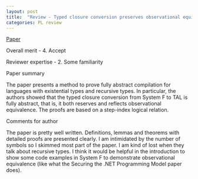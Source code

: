 ```yaml
---
layout: post
title:  "Review - Typed closure conversion preserves observational equivalence"
categories: PL review
---
```


[Paper](https://doi.org/10.1145/1411204.1411227)


Overall merit - 4. Accept

Reviewer expertise - 2. Some familiarity

Paper summary

The paper presents a method to prove fully abstract compilation for languages with existential types and recursive types. In particular, the authors showed that the typed closure conversion from System F to TAL is fully abstract, that is, it both reserves and reflects observational equivalence. The proofs are based on a step-index logical relation.

Comments for author

The paper is pretty well written. Definitions, lemmas and theorems with detailed proofs are presented clearly. I am intimidated by the number of symbols so I skimmed most part of the paper. I am kind of lost when they talk about recursive types. I think it would be helpful in the introduction to show some code examples in System F to demonstrate observational equivalence (like what the Securing the .NET Programming Model paper does).
